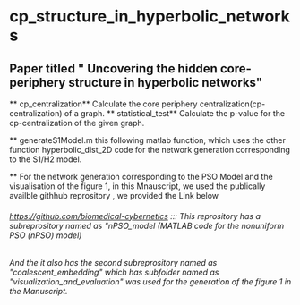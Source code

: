 # cp_structure_in_hyperbolic_networks





## Paper titled  " Uncovering the hidden core-periphery structure in hyperbolic networks" 


** cp_centralization** Calculate the core periphery centralization(cp-centralization) of a graph.
** statistical_test** Calculate the p-value for the cp-centralization of the given graph.

** generateS1Model.m this following matlab function, which uses the other function hyperbolic_dist_2D code for the network generation corresponding to the S1/H2 model.
    
    
**  For the network generation corresponding to the PSO Model and the visualisation of the figure 1, in this Mnauscript, we used the publically availble githhub reprository , we provided the Link below

######  https://github.com/biomedical-cybernetics ::: This reprository has a subreprository named as "nPSO_model (MATLAB code for the nonuniform PSO (nPSO) model) 
###### And the it also has the second subreprository named as "coalescent_embedding" which has subfolder named as "visualization_and_evaluation" was used for the generation of the figure 1 in the Manuscript.

